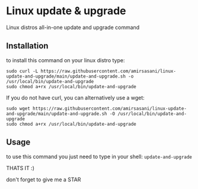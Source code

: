 # Linux update & upgrade
Linux distros all-in-one update and upgrade command


## Installation

to install this command on your linux distro type:
```
sudo curl -L https://raw.githubusercontent.com/amirsasani/linux-update-and-upgrade/main/update-and-upgrade.sh -o /usr/local/bin/update-and-upgrade
sudo chmod a+rx /usr/local/bin/update-and-upgrade
````

If you do not have curl, you can alternatively use a wget:
```
sudo wget https://raw.githubusercontent.com/amirsasani/linux-update-and-upgrade/main/update-and-upgrade.sh -O /usr/local/bin/update-and-upgrade
sudo chmod a+rx /usr/local/bin/update-and-upgrade
```

## Usage

to use this command you just need to type in your shell:
`update-and-upgrade`

THATS IT :)

don't forget to give me a STAR

